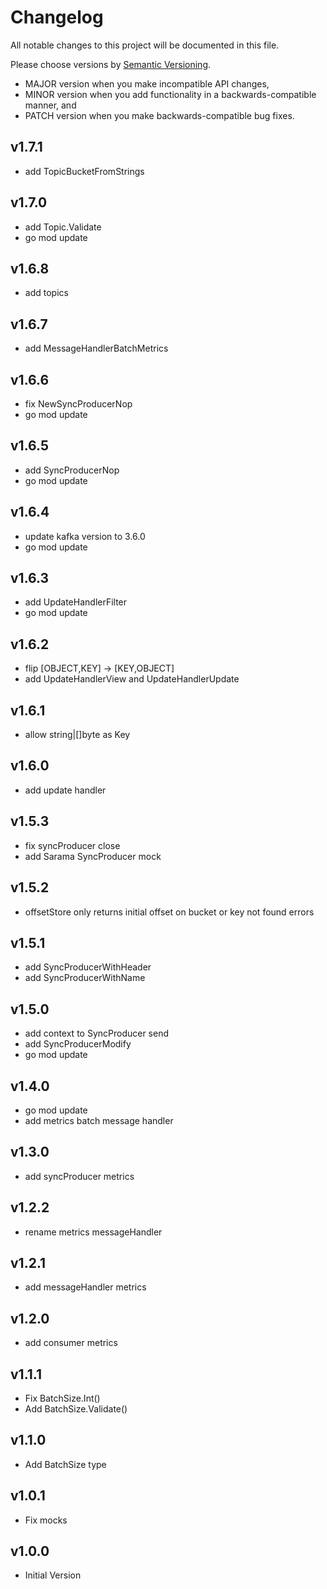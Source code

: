 # Changelog

All notable changes to this project will be documented in this file.

Please choose versions by [Semantic Versioning](http://semver.org/).

* MAJOR version when you make incompatible API changes,
* MINOR version when you add functionality in a backwards-compatible manner, and
* PATCH version when you make backwards-compatible bug fixes.

## v1.7.1

- add TopicBucketFromStrings

## v1.7.0

- add Topic.Validate
- go mod update

## v1.6.8

- add topics

## v1.6.7

- add MessageHandlerBatchMetrics

## v1.6.6

- fix NewSyncProducerNop
- go mod update

## v1.6.5

- add SyncProducerNop
- go mod update

## v1.6.4

- update kafka version to 3.6.0
- go mod update

## v1.6.3

- add UpdateHandlerFilter
- go mod update

## v1.6.2

- flip [OBJECT,KEY] -> [KEY,OBJECT]
- add UpdateHandlerView and UpdateHandlerUpdate

## v1.6.1

- allow string|[]byte as Key

## v1.6.0

- add update handler

## v1.5.3

- fix syncProducer close
- add Sarama SyncProducer mock

## v1.5.2

- offsetStore only returns initial offset on bucket or key not found errors

## v1.5.1

- add SyncProducerWithHeader
- add SyncProducerWithName

## v1.5.0

- add context to SyncProducer send
- add SyncProducerModify
- go mod update

## v1.4.0

- go mod update
- add metrics batch message handler

## v1.3.0

- add syncProducer metrics

## v1.2.2

- rename metrics messageHandler

## v1.2.1

- add messageHandler metrics

## v1.2.0

- add consumer metrics

## v1.1.1

- Fix BatchSize.Int()
- Add BatchSize.Validate()

## v1.1.0

- Add BatchSize type

## v1.0.1

- Fix mocks

## v1.0.0

- Initial Version
